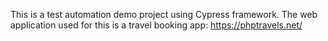 This is a test automation demo project using Cypress framework.
The web application used for this is a travel booking app: https://phptravels.net/
